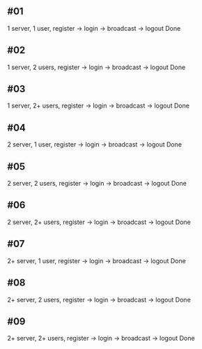 ## \#01
1 server, 1 user, register -> login -> broadcast -> logout Done
## \#02
1 server, 2 users, register -> login -> broadcast -> logout Done
## \#03
1 server, 2+ users, register -> login -> broadcast -> logout Done
## \#04
2 server, 1 user, register -> login -> broadcast -> logout Done
## \#05
2 server, 2 users, register -> login -> broadcast -> logout Done
## \#06
2 server, 2+ users, register -> login -> broadcast -> logout Done
## \#07
2+ server, 1 user, register -> login -> broadcast -> logout Done
## \#08
2+ server, 2 users, register -> login -> broadcast -> logout Done
## \#09
2+ server, 2+ users, register -> login -> broadcast  -> logout Done

